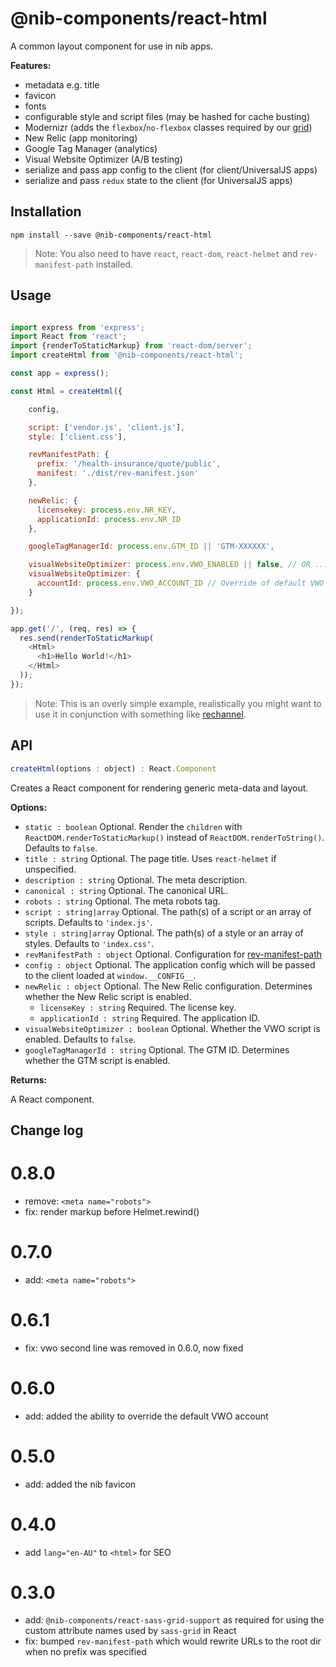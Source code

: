 # @nib-components/react-html

A common layout component for use in nib apps.

**Features:**

- metadata e.g. title
- favicon
- fonts
- configurable style and script files (may be hashed for cache busting)
- Modernizr (adds the `flexbox`/`no-flexbox` classes required by our [grid](https://github.com/nib-styles/sass-grid))
- New Relic (app monitoring)
- Google Tag Manager (analytics)
- Visual Website Optimizer (A/B testing)
- serialize and pass app config to the client (for client/UniversalJS apps)
- serialize and pass `redux` state to the client (for UniversalJS apps)

## Installation

    npm install --save @nib-components/react-html

 > Note: You also need to have `react`, `react-dom`, `react-helmet` and `rev-manifest-path` installed.

## Usage

```javascript

import express from 'express';
import React from 'react';
import {renderToStaticMarkup} from 'react-dom/server';
import createHtml from '@nib-components/react-html';

const app = express();

const Html = createHtml({

    config,

    script: ['vendor.js', 'client.js'],
    style: ['client.css'],

    revManifestPath: {
      prefix: '/health-insurance/quote/public',
      manifest: './dist/rev-manifest.json'
    },

    newRelic: {
      licensekey: process.env.NR_KEY,
      applicationId: process.env.NR_ID
    },

    googleTagManagerId: process.env.GTM_ID || 'GTM-XXXXXX',

    visualWebsiteOptimizer: process.env.VWO_ENABLED || false, // OR ...
    visualWebsiteOptimizer: {
      accountId: process.env.VWO_ACCOUNT_ID // Override of default VWO Account Id
    }

});

app.get('/', (req, res) => {
  res.send(renderToStaticMarkup(
    <Html>
      <h1>Hello World!</h1>
    </Html>
  ));
});

```

> Note: This is an overly simple example, realistically you might want to use it in conjunction with something like [rechannel](https://www.npmjs.com/package/rechannel).

## API

```javascript
createHtml(options : object) : React.Component
```

Creates a React component for rendering generic meta-data and layout.

**Options:**

- `static : boolean` Optional. Render the `children` with `ReactDOM.renderToStaticMarkup()` instead of `ReactDOM.renderToString()`.  Defaults to `false`.
- `title : string` Optional. The page title. Uses `react-helmet` if unspecified.
- `description : string` Optional. The meta description.
- `canonical : string` Optional. The canonical URL.
- `robots : string` Optional. The meta robots tag.
- `script : string|array` Optional. The path(s) of a script or an array of scripts. Defaults to `'index.js'`.
- `style : string|array` Optional. The path(s) of a style or an array of styles. Defaults to `'index.css'`.
- `revManifestPath : object` Optional. Configuration for [rev-manifest-path](https://www.npmjs.com/package/rev-manifest-path)
- `config : object` Optional. The application config which will be passed to the client loaded at `window.__CONFIG__`.
- `newRelic : object` Optional. The New Relic configuration. Determines whether the New Relic script is enabled.
  - `licenseKey : string` Required. The license key.
  - `applicationId : string` Required. The application ID.
- `visualWebsiteOptimizer : boolean` Optional. Whether the VWO script is enabled. Defaults to `false`.
- `googleTagManagerId : string` Optional. The GTM ID. Determines whether the GTM script is enabled.

**Returns:**

A React component.

## Change log

# 0.8.0

- remove: `<meta name="robots">`
- fix: render markup before Helmet.rewind()

# 0.7.0

- add: `<meta name="robots">`

# 0.6.1
- fix: vwo second line was removed in 0.6.0, now fixed

# 0.6.0

- add: added the ability to override the default VWO account

# 0.5.0

- add: added the nib favicon

# 0.4.0

- add `lang="en-AU"` to `<html>` for SEO

# 0.3.0

- add: `@nib-components/react-sass-grid-support` as required for using the custom attribute names used by `sass-grid`
 in React
- fix: bumped `rev-manifest-path` which would rewrite URLs to the root dir when no prefix was specified
